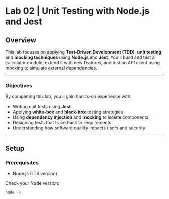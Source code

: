 # Lab 02 | Unit Testing with Node.js and Jest

## Overview

This lab focuses on applying **Test-Driven Development (TDD)**, **unit testing**, and **mocking techniques** using **Node.js** and **Jest**. You'll build and test a calculator module, extend it with new features, and test an API client using mocking to simulate external dependencies.

---

### Objectives

By completing this lab, you'll gain hands-on experience with:

- Writing unit tests using **Jest**
- Applying **white-box** and **black-box** testing strategies
- Using **dependency injection** and **mocking** to isolate components
- Designing tests that trace back to requirements
- Understanding how software quality impacts users and security

---

## Setup

### Prerequisites

- Node.js (LTS version)

Check your Node version:
```bash
node -v
